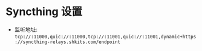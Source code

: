 # Syncthing 设置

+ 监听地址: `tcp://:11000,quic://:11000,tcp://:11001,quic://:11001,dynamic+https://syncthing-relays.shkits.com/endpoint`